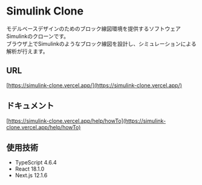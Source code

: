 # Simulink Clone
モデルベースデザインのためのブロック線図環境を提供するソフトウェアSimulinkのクローンです。<br>
ブラウザ上でSimulinkのようなブロック線図を設計し、シミュレーションによる解析が行えます。

## URL
[https://simulink-clone.vercel.app/](https://simulink-clone.vercel.app/)

## ドキュメント
[https://simulink-clone.vercel.app/help/howTo](https://simulink-clone.vercel.app/help/howTo)

## 使用技術
  - TypeScript 4.6.4
  - React 18.1.0
  - Next.js 12.1.6
